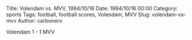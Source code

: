 Title: Volendam vs. MVV, 1994/10/16
Date: 1994/10/16 00:00
Category: sports
Tags: football, football scores, Volendam, MVV
Slug: volendam-vs-mvv
Author: carbonero


Volendam 1 - 1 MVV
